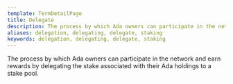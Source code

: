```yaml
---
template: TermDetailPage
title: Delegate
description: The process by which Ada owners can participate in the network and earn rewards by delegating the stake associated with their Ada holdings to a stake pool.
aliases: delegation, delegating, delegate, staking
keywords: delegation, delegating, delegate, staking 
---
```


The process by which Ada owners can participate in the network and earn rewards by delegating the stake associated with their Ada holdings to a stake pool.
